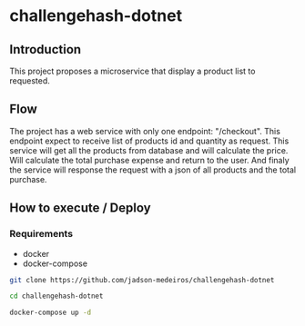 # challengehash-dotnet

## Introduction

This project proposes a microservice that display a product list to requested.

## Flow

The project has a web service with only one endpoint: "/checkout".
This endpoint expect to receive list of products id and quantity as request. This service will get all the products from database and will calculate the price.
Will calculate the total purchase expense and return to the user. And finaly the service will response the request with a json of all products and the total purchase.

## How to execute / Deploy

### Requirements

- docker
- docker-compose

```sh
git clone https://github.com/jadson-medeiros/challengehash-dotnet

cd challengehash-dotnet

docker-compose up -d
```
